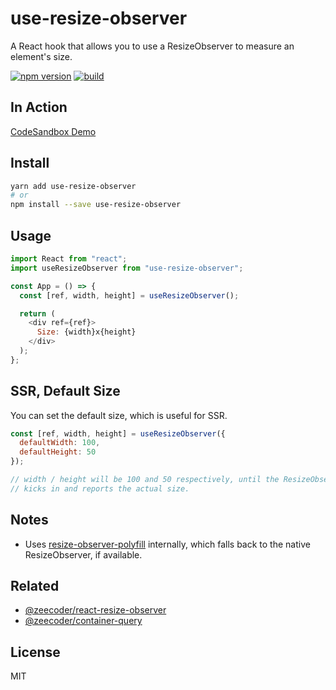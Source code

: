 # use-resize-observer

A React hook that allows you to use a ResizeObserver to measure an element's size.

[![npm version](https://badge.fury.io/js/use-resize-observer.svg)](https://npmjs.com/package/use-resize-observer)
[![build](https://travis-ci.org/ZeeCoder/use-resize-observer.svg?branch=master)](https://travis-ci.org/ZeeCoder/use-resize-observer)

## In Action

[CodeSandbox Demo](https://codesandbox.io/s/nrp0w2r5z0)

## Install

```sh
yarn add use-resize-observer
# or
npm install --save use-resize-observer
```

## Usage

```js
import React from "react";
import useResizeObserver from "use-resize-observer";

const App = () => {
  const [ref, width, height] = useResizeObserver();

  return (
    <div ref={ref}>
      Size: {width}x{height}
    </div>
  );
};
```

## SSR, Default Size

You can set the default size, which is useful for SSR.

```js
const [ref, width, height] = useResizeObserver({
  defaultWidth: 100,
  defaultHeight: 50
});

// width / height will be 100 and 50 respectively, until the ResizeObserver
// kicks in and reports the actual size.
```

## Notes

- Uses [resize-observer-polyfill](https://github.com/que-etc/resize-observer-polyfill)
  internally, which falls back to the native ResizeObserver, if available.

## Related

- [@zeecoder/react-resize-observer](https://github.com/ZeeCoder/react-resize-observer)
- [@zeecoder/container-query](https://github.com/ZeeCoder/container-query)

## License

MIT
